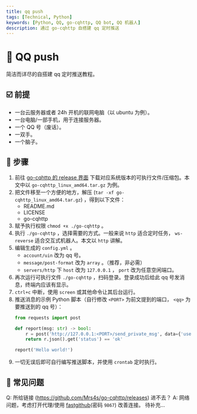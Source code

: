 ```yaml
---
title: qq push
tags: [Technical, Python]
keywords: [Python, QQ, go-cqhttp, QQ bot, QQ 机器人]
description: 通过 go-cqhttp 自搭建 qq 定时推送
---
```


# 🐧 QQ push

简洁而详尽的自搭建 qq 定时推送教程。

## ☑️ 前提

* 一台云服务器或者 24h 开机的联网电脑（以 ubuntu 为例）。
* 一台电脑/一部手机，用于连接服务器。
* 一个 QQ 号（废话）。
* 一双手。
* 一个脑子。

## 🚩 步骤

1. 前往 [go-cqhttp 的 release 界面](https://github.com/Mrs4s/go-cqhttp/releases) 下载对应系统版本的可执行文件/压缩包。本文中以 `go-cqhttp_linux_amd64.tar.gz` 为例。
2. 把文件移至一个方便的地方，解压 (`tar -xf go-cqhttp_linux_amd64.tar.gz`) ，得到以下文件：
    * README.md
    * LICENSE
    * go-cqhttp
3. 赋予执行权限 `chmod +x ./go-cqhttp` 。
4. 执行 `./go-cqhttp` ，选择需要的方式。一般来说 `http` 适合定时任务， `ws-reverse` 适合交互式机器人。本文以 `http` 讲解。
5. 编辑生成的 `config.yml` 。
    * `account/uin` 改为 qq 号。
    * `message/post-format` 改为 `array` 。（推荐，非必需）
    * `servers/http` 下 `host` 改为 `127.0.0.1` ， `port` 改为任意空闲端口。
6. 再次运行可执行文件 `./go-cqhttp` ，扫码登录。登录成功后给此 qq 号发消息，终端内应该有显示。
7. `ctrl+c` 中断，使用 `screen` 或其他命令让其后台运行。
8. 推送消息的示例 Python 脚本（自行修改 `<PORT>` 为前文提到的端口， `<qq>` 为要推送到的 qq 号）：
    ```python
    from requests import post

    def report(msg: str) -> bool:
        r = post('http://127.0.0.1:<PORT>/send_private_msg', data={'user_id': <qq>, 'message': msg})
        return r.json().get('status') == 'ok'

    report('Hello world!')
    ```
9. 一切无误后即可自行编写推送脚本，并使用 `crontab` 定时执行。

## 🤔 常见问题

Q: 所给链接 (https://github.com/Mrs4s/go-cqhttp/releases) 进不去？
A: 网络问题，考虑打开代理/使用 [fastgithub](https://pro-2684.lanzouf.com/b011o8t7g)(密码 `9867`) 改善连接。
待补充...
